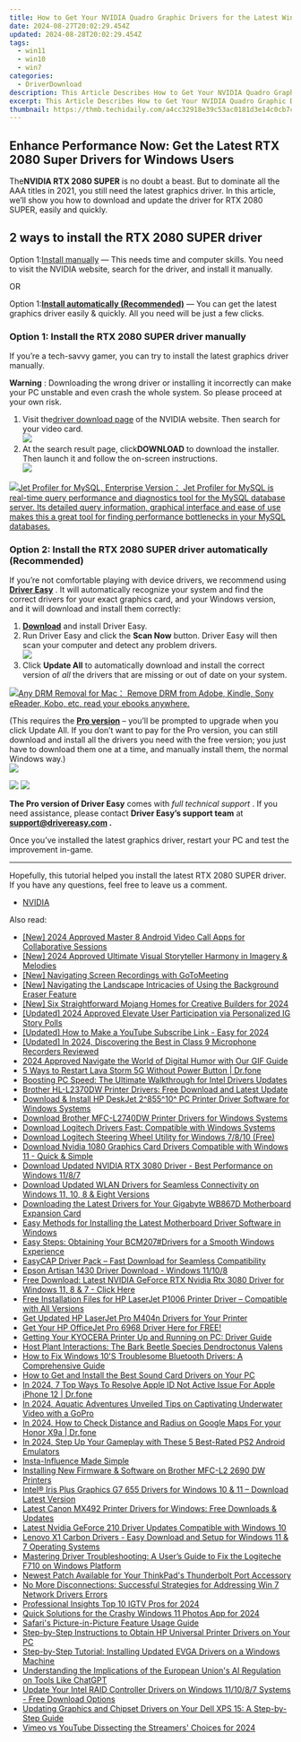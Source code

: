 ```yaml
---
title: How to Get Your NVIDIA Quadro Graphic Drivers for the Latest Windows Ebx, Featuring Enhanced DCH Performance!
date: 2024-08-27T20:02:29.454Z
updated: 2024-08-28T20:02:29.454Z
tags:
  - win11
  - win10
  - win7
categories:
  - DriverDownload
description: This Article Describes How to Get Your NVIDIA Quadro Graphic Drivers for the Latest Windows Ebx, Featuring Enhanced DCH Performance!
excerpt: This Article Describes How to Get Your NVIDIA Quadro Graphic Drivers for the Latest Windows Ebx, Featuring Enhanced DCH Performance!
thumbnail: https://thmb.techidaily.com/a4cc32918e39c53ac0181d3e14c0cb7c5573f6c68460130a6a8de8214128380d.jpg
---
```


## Enhance Performance Now: Get the Latest RTX 2080 Super Drivers for Windows Users

The**NVIDIA RTX 2080 SUPER** is no doubt a beast. But to dominate all the AAA titles in 2021, you still need the latest graphics driver. In this article, we’ll show you how to download and update the driver for RTX 2080 SUPER, easily and quickly.

## 2 ways to install the RTX 2080 SUPER driver

 Option 1:[Install manually](https://tools.techidaily.com/drivereasy/download/) — This needs time and computer skills. You need to visit the NVIDIA website, search for the driver, and install it manually.

OR

 Option 1:[**Install automatically (Recommended)**](https://www.drivereasy.com/knowledge/download-update-rtx-2080-super-drivers-windows-10/#option2) — You can get the latest graphics driver easily & quickly. All you need will be just a few clicks.

### Option 1: Install the RTX 2080 SUPER driver manually

 If you’re a tech-savvy gamer, you can try to install the latest graphics driver manually.

**Warning** : Downloading the wrong driver or installing it incorrectly can make your PC unstable and even crash the whole system. So please proceed at your own risk.

1. Visit the[driver download page](https://www.nvidia.com/Download/index.aspx) of the NVIDIA website. Then search for your video card.  
![](https://images.drivereasy.com/wp-content/uploads/2021/04/2080-super-manually.jpg)
2. At the search result page, click**DOWNLOAD** to download the installer. Then launch it and follow the on-screen instructions.  
![](https://images.drivereasy.com/wp-content/uploads/2021/04/2080-super-manually-2.jpg)

<!-- affiliate ads begin -->
<a href="https://secure.2checkout.com/order/checkout.php?PRODS=4576829&QTY=1&AFFILIATE=108875&CART=1"><img src="https://secure.avangate.com/images/merchant/9e740b84bb48a64dde25061566299467/products/copy_1_jp_box_big.png" border="0">Jet Profiler for MySQL, Enterprise Version： Jet Profiler for MySQL is real-time query performance and diagnostics tool for the MySQL database server. Its detailed query information, graphical interface and ease of use makes this a great tool for finding performance bottlenecks in your MySQL databases. </a>
<!-- affiliate ads end -->
### Option 2: Install the RTX 2080 SUPER driver automatically (Recommended)

 If you’re not comfortable playing with device drivers, we recommend using **[Driver Easy](https://tools.techidaily.com/drivereasy/download/)**  . It will automatically recognize your system and find the correct drivers for your exact graphics card, and your Windows version, and it will download and install them correctly:

1. **[Download](https://tools.techidaily.com/drivereasy/download/)**  and install Driver Easy.
2. Run Driver Easy and click the **Scan Now** button. Driver Easy will then scan your computer and detect any problem drivers.  
![](https://images.drivereasy.com/wp-content/uploads/2020/09/scan-now-driver-easy.png)
3. Click **Update All** to automatically download and install the correct version of _all_ the drivers that are missing or out of date on your system.  
<!-- affiliate ads begin -->
<a href="https://secure.2checkout.com/order/checkout.php?PRODS=4600114&QTY=1&AFFILIATE=108875&CART=1"><img src="https://www.epubor.com/images/drm-removal-feature2.png" border="0">Any DRM Removal for Mac： Remove DRM from Adobe, Kindle, Sony eReader, Kobo, etc, read your ebooks anywhere.</a>
<!-- affiliate ads end -->
 (This requires the **[Pro version](https://tools.techidaily.com/drivereasy/download/)**  – you’ll be prompted to upgrade when you click Update All. If you don’t want to pay for the Pro version, you can still download and install all the drivers you need with the free version; you just have to download them one at a time, and manually install them, the normal Windows way.)  
![](https://images.drivereasy.com/wp-content/uploads/2021/04/de-2080-super.jpg)

<!-- affiliate ads begin -->
<a href="https://shop.manycam.com/order/checkout.php?PRODS=17727588&QTY=1&AFFILIATE=108875&CART=1"><img src="https://secure.avangate.com/images/merchant/8230bea7d54bcdf99cdfe85cb07313d5/mcaffbanner600x500.png" border="0"></a>
<a href="https://shop.manycam.com/order/checkout.php?PRODS=17727588&QTY=1&AFFILIATE=108875&CART=1"><img src="https://secure.avangate.com/images/merchant/8230bea7d54bcdf99cdfe85cb07313d5/Affiliates_300x250px_valentinesday.png" border="0"></a>
<!-- affiliate ads end -->
**The Pro version of Driver Easy** comes with _full technical support_ . If you need assistance, please contact **Driver Easy’s support team** at **[support@drivereasy.com](https://tools.techidaily.com/drivereasy/download/) .**

 Once you’ve installed the latest graphics driver, restart your PC and test the improvement in-game.

---

 Hopefully, this tutorial helped you install the latest RTX 2080 SUPER driver. If you have any questions, feel free to leave us a comment.

* [NVIDIA](https://tools.techidaily.com/drivereasy/download/)

<ins class="adsbygoogle"
     style="display:block"
     data-ad-format="autorelaxed"
     data-ad-client="ca-pub-7571918770474297"
     data-ad-slot="1223367746"></ins>



<ins class="adsbygoogle"
     style="display:block"
     data-ad-client="ca-pub-7571918770474297"
     data-ad-slot="8358498916"
     data-ad-format="auto"
     data-full-width-responsive="true"></ins>

<span class="atpl-alsoreadstyle">Also read:</span>
<div><ul>
<li><a href="https://desktop-recording.techidaily.com/new-2024-approved-master-8-android-video-call-apps-for-collaborative-sessions/"><u>[New] 2024 Approved  Master 8 Android Video Call Apps for Collaborative Sessions</u></a></li>
<li><a href="https://youtube-blog.techidaily.com/024-approved-ultimate-visual-storyteller-harmony-in-imagery-and-melodies/"><u>[New] 2024 Approved  Ultimate Visual Storyteller  Harmony in Imagery & Melodies</u></a></li>
<li><a href="https://screen-video-capture.techidaily.com/new-navigating-screen-recordings-with-gotomeeting/"><u>[New] Navigating Screen Recordings with GoToMeeting</u></a></li>
<li><a href="https://extra-approaches.techidaily.com/new-navigating-the-landscape-intricacies-of-using-the-background-eraser-feature/"><u>[New] Navigating the Landscape  Intricacies of Using the Background Eraser Feature</u></a></li>
<li><a href="https://screen-capture.techidaily.com/new-six-straightforward-mojang-homes-for-creative-builders-for-2024/"><u>[New] Six Straightforward Mojang Homes for Creative Builders for 2024</u></a></li>
<li><a href="https://instagram-clips.techidaily.com/updated-2024-approved-elevate-user-participation-via-personalized-ig-story-polls/"><u>[Updated] 2024 Approved  Elevate User Participation via Personalized IG Story Polls</u></a></li>
<li><a href="https://eaxpv-info.techidaily.com/updated-how-to-make-a-youtube-subscribe-link-easy-for-2024/"><u>[Updated] How to Make a YouTube Subscribe Link - Easy for 2024</u></a></li>
<li><a href="https://digital-screen-recording.techidaily.com/updated-in-2024-discovering-the-best-in-class-9-microphone-recorders-reviewed/"><u>[Updated] In 2024, Discovering the Best in Class  9 Microphone Recorders Reviewed</u></a></li>
<li><a href="https://fox-info.techidaily.com/2024-approved-navigate-the-world-of-digital-humor-with-our-gif-guide/"><u>2024 Approved  Navigate the World of Digital Humor with Our GIF Guide</u></a></li>
<li><a href="https://phone-solutions.techidaily.com/5-ways-to-restart-lava-storm-5g-without-power-button-drfone-by-drfone-reset-android-reset-android/"><u>5 Ways to Restart Lava Storm 5G Without Power Button | Dr.fone</u></a></li>
<li><a href="https://win-amazing.techidaily.com/boosting-pc-speed-the-ultimate-walkthrough-for-intel-drivers-updates/"><u>Boosting PC Speed: The Ultimate Walkthrough for Intel Drivers Updates</u></a></li>
<li><a href="https://win-amazing.techidaily.com/brother-hl-l2370dw-printer-drivers-free-download-and-latest-update/"><u>Brother HL-L2370DW Printer Drivers: Free Download and Latest Update</u></a></li>
<li><a href="https://win-amazing.techidaily.com/download-and-install-hp-deskjet-285510-pc-printer-driver-software-for-windows-systems/"><u>Download & Install HP DeskJet 2^855^10^ PC Printer Driver Software for Windows Systems</u></a></li>
<li><a href="https://win-amazing.techidaily.com/download-brother-mfc-l2740dw-printer-drivers-for-windows-systems/"><u>Download Brother MFC-L2740DW Printer Drivers for Windows Systems</u></a></li>
<li><a href="https://win-amazing.techidaily.com/download-logitech-drivers-fast-compatible-with-windows-systems/"><u>Download Logitech Drivers Fast: Compatible with Windows Systems</u></a></li>
<li><a href="https://win-amazing.techidaily.com/download-logitech-steering-wheel-utility-for-windows-7810-free/"><u>Download Logitech Steering Wheel Utility for Windows 7/8/10 (Free)</u></a></li>
<li><a href="https://win-amazing.techidaily.com/download-nvidia-1080-graphics-card-drivers-compatible-with-windows-11-quick-and-simple/"><u>Download Nvidia 1080 Graphics Card Drivers Compatible with Windows 11 - Quick & Simple</u></a></li>
<li><a href="https://win-amazing.techidaily.com/download-updated-nvidia-rtx-3080-driver-best-performance-on-windows-1187/"><u>Download Updated NVIDIA RTX 3080 Driver - Best Performance on Windows 11/8/7</u></a></li>
<li><a href="https://win-amazing.techidaily.com/download-updated-wlan-drivers-for-seamless-connectivity-on-windows-11-10-8-and-eight-versions/"><u>Download Updated WLAN Drivers for Seamless Connectivity on Windows 11, 10, 8 & Eight Versions</u></a></li>
<li><a href="https://win-amazing.techidaily.com/downloading-the-latest-drivers-for-your-gigabyte-wb867d-motherboard-expansion-card/"><u>Downloading the Latest Drivers for Your Gigabyte WB867D Motherboard Expansion Card</u></a></li>
<li><a href="https://win-amazing.techidaily.com/easy-methods-for-installing-the-latest-motherboard-driver-software-in-windows/"><u>Easy Methods for Installing the Latest Motherboard Driver Software in Windows</u></a></li>
<li><a href="https://win-amazing.techidaily.com/easy-steps-obtaining-your-bcm207drivers-for-a-smooth-windows-experience/"><u>Easy Steps: Obtaining Your BCM207#Drivers for a Smooth Windows Experience</u></a></li>
<li><a href="https://win-amazing.techidaily.com/easycap-driver-pack-fast-download-for-seamless-compatibility/"><u>EasyCAP Driver Pack – Fast Download for Seamless Compatibility</u></a></li>
<li><a href="https://win-amazing.techidaily.com/epson-artisan-1430-driver-download-windows-11108/"><u>Epson Artisan 1430 Driver Download - Windows 11/10/8</u></a></li>
<li><a href="https://win-amazing.techidaily.com/free-download-latest-nvidia-geforce-rtx-nvidia-rtx-3080-driver-for-windows-11-8-and-7-click-here/"><u>Free Download: Latest NVIDIA GeForce RTX Nvidia Rtx 3080 Driver for Windows 11, 8 & 7 - Click Here</u></a></li>
<li><a href="https://win-amazing.techidaily.com/free-installation-files-for-hp-laserjet-p1006-printer-driver-compatible-with-all-versions/"><u>Free Installation Files for HP LaserJet P1006 Printer Driver – Compatible with All Versions</u></a></li>
<li><a href="https://win-amazing.techidaily.com/get-updated-hp-laserjet-pro-m404n-drivers-for-your-printer/"><u>Get Updated HP LaserJet Pro M404n Drivers for Your Printer</u></a></li>
<li><a href="https://win-amazing.techidaily.com/get-your-hp-officejet-pro-6968-driver-here-for-free/"><u>Get Your HP OfficeJet Pro 6968 Driver Here for FREE!</u></a></li>
<li><a href="https://win-amazing.techidaily.com/getting-your-kyocera-printer-up-and-running-on-pc-driver-guide/"><u>Getting Your KYOCERA Printer Up and Running on PC: Driver Guide</u></a></li>
<li><a href="https://win-amazing.techidaily.com/host-plant-interactions-the-bark-beetle-species-dendroctonus-valens/"><u>Host Plant Interactions: The Bark Beetle Species Dendroctonus Valens</u></a></li>
<li><a href="https://win-amazing.techidaily.com/how-to-fix-windows-10s-troublesome-bluetooth-drivers-a-comprehensive-guide/"><u>How to Fix Windows 10'S Troublesome Bluetooth Drivers: A Comprehensive Guide</u></a></li>
<li><a href="https://win-amazing.techidaily.com/how-to-get-and-install-the-best-sound-card-drivers-on-your-pc/"><u>How to Get and Install the Best Sound Card Drivers on Your PC</u></a></li>
<li><a href="https://iphone-unlock.techidaily.com/in-2024-7-top-ways-to-resolve-apple-id-not-active-issue-for-apple-iphone-12-drfone-by-drfone-ios/"><u>In 2024, 7 Top Ways To Resolve Apple ID Not Active Issue For Apple iPhone 12 | Dr.fone</u></a></li>
<li><a href="https://extra-information.techidaily.com/in-2024-aquatic-adventures-unveiled-tips-on-captivating-underwater-video-with-a-gopro/"><u>In 2024, Aquatic Adventures Unveiled  Tips on Captivating Underwater Video with a GoPro</u></a></li>
<li><a href="https://android-location-track.techidaily.com/in-2024-how-to-check-distance-and-radius-on-google-maps-for-your-honor-x9a-drfone-by-drfone-virtual-android/"><u>In 2024, How to Check Distance and Radius on Google Maps For your Honor X9a | Dr.fone</u></a></li>
<li><a href="https://digital-screen-recording.techidaily.com/in-2024-step-up-your-gameplay-with-these-5-best-rated-ps2-android-emulators/"><u>In 2024, Step Up Your Gameplay with These 5 Best-Rated PS2 Android Emulators</u></a></li>
<li><a href="https://instagram-clips.techidaily.com/insta-influence-made-simple/"><u>Insta-Influence Made Simple</u></a></li>
<li><a href="https://win-amazing.techidaily.com/installing-new-firmware-and-software-on-brother-mfc-l2-2690-dw-printers/"><u>Installing New Firmware & Software on Brother MFC-L2 2690 DW Printers</u></a></li>
<li><a href="https://win-amazing.techidaily.com/intel-iris-plus-graphics-g7-655-drivers-for-windows-10-and-11-download-latest-version/"><u>Intel® Iris Plus Graphics G7 655 Drivers for Windows 10 & 11 – Download Latest Version</u></a></li>
<li><a href="https://win-amazing.techidaily.com/latest-canon-mx492-printer-drivers-for-windows-free-downloads-and-updates/"><u>Latest Canon MX492 Printer Drivers for Windows: Free Downloads & Updates</u></a></li>
<li><a href="https://win-amazing.techidaily.com/1722965790758-latest-nvidia-geforce-210-driver-updates-compatible-with-windows-10/"><u>Latest Nvidia GeForce 210 Driver Updates Compatible with Windows 10</u></a></li>
<li><a href="https://win-amazing.techidaily.com/lenovo-x1-carbon-drivers-easy-download-and-setup-for-windows-11-and-7-operating-systems/"><u>Lenovo X1 Carbon Drivers - Easy Download and Setup for Windows 11 & 7 Operating Systems</u></a></li>
<li><a href="https://win-amazing.techidaily.com/mastering-driver-troubleshooting-a-users-guide-to-fix-the-logiteche-f710-on-windows-platform/"><u>Mastering Driver Troubleshooting: A User’s Guide to Fix the Logiteche F710 on Windows Platform</u></a></li>
<li><a href="https://win-amazing.techidaily.com/newest-patch-available-for-your-thinkpads-thunderbolt-port-accessory/"><u>Newest Patch Available for Your ThinkPad's Thunderbolt Port Accessory</u></a></li>
<li><a href="https://win-amazing.techidaily.com/no-more-disconnections-successful-strategies-for-addressing-win-7-network-drivers-errors/"><u>No More Disconnections: Successful Strategies for Addressing Win 7 Network Drivers Errors</u></a></li>
<li><a href="https://instagram-clips.techidaily.com/professional-insights-top-10-igtv-pros-for-2024/"><u>Professional Insights  Top 10 IGTV Pros for 2024</u></a></li>
<li><a href="https://extra-support.techidaily.com/quick-solutions-for-the-crashy-windows-11-photos-app-for-2024/"><u>Quick Solutions for the Crashy Windows 11 Photos App for 2024</u></a></li>
<li><a href="https://extra-lessons.techidaily.com/safaris-picture-in-picture-feature-usage-guide/"><u>Safari's Picture-in-Picture Feature Usage Guide</u></a></li>
<li><a href="https://win-amazing.techidaily.com/step-by-step-instructions-to-obtain-hp-universal-printer-drivers-on-your-pc/"><u>Step-by-Step Instructions to Obtain HP Universal Printer Drivers on Your PC</u></a></li>
<li><a href="https://win-amazing.techidaily.com/step-by-step-tutorial-installing-updated-evga-drivers-on-a-windows-machine/"><u>Step-by-Step Tutorial: Installing Updated EVGA Drivers on a Windows Machine</u></a></li>
<li><a href="https://tech-revival.techidaily.com/understanding-the-implications-of-the-european-unions-ai-regulation-on-tools-like-chatgpt/"><u>Understanding the Implications of the European Union's AI Regulation on Tools Like ChatGPT</u></a></li>
<li><a href="https://win-amazing.techidaily.com/update-your-intel-raid-controller-drivers-on-windows-111087-systems-free-download-options/"><u>Update Your Intel RAID Controller Drivers on Windows 11/10/8/7 Systems - Free Download Options</u></a></li>
<li><a href="https://win-amazing.techidaily.com/updating-graphics-and-chipset-drivers-on-your-dell-xps-15-a-step-by-step-guide/"><u>Updating Graphics and Chipset Drivers on Your Dell XPS 15: A Step-by-Step Guide</u></a></li>
<li><a href="https://youtube-web.techidaily.com/-vs-youtube-dissecting-the-streamers-choices-for-2024/"><u>Vimeo vs YouTube  Dissecting the Streamers' Choices for 2024</u></a></li>
</ul></div>
